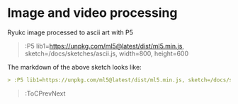 # Image and video processing

Ryukc image processed to ascii art with P5

> :P5 lib1=https://unpkg.com/ml5@latest/dist/ml5.min.js, sketch=/docs/sketches/ascii.js, width=800, height=600

The markdown of the above sketch looks like:

```md
> :P5 lib1=https://unpkg.com/ml5@latest/dist/ml5.min.js, sketch=/docs/sketches/lib.js, width=512, height=512
```

> :ToCPrevNext